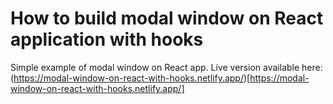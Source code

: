 # How to build modal window on React application with hooks
Simple example of modal window on React app. Live version available here: (https://modal-window-on-react-with-hooks.netlify.app/)[https://modal-window-on-react-with-hooks.netlify.app/]
